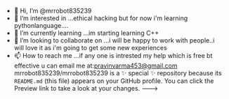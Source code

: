 - 👋 Hi, I’m @mrrobot835239
- 👀 I’m interested in ...ethical hacking but for now i'm learning pythonlanguage....
- 🌱 I’m currently learning ...im starting learning C++
- 💞️ I’m looking to collaborate on ...i will be happy to work with people..i will love it as i'm going to get some new experiences
- 📫 How to reach me ...if any one is intrested my help which is free bt effective u can email me at:pravinvarma453@gmail.com
mrrobot835239/mrrobot835239 is a ✨ special ✨ repository because its `README.md` (this file) appears on your GitHub profile.
You can click the Preview link to take a look at your changes.
--->
